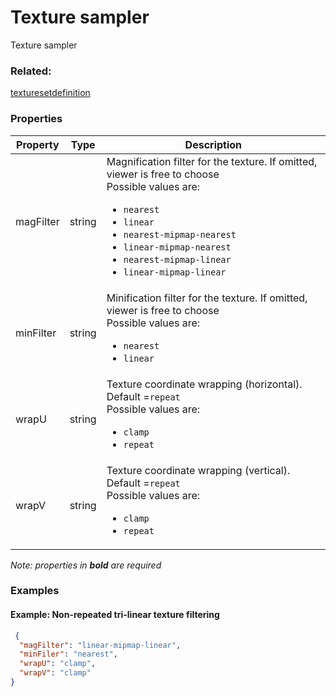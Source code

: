 # Texture sampler

Texture sampler

### Related:

[texturesetdefinition](texturesetdefinition.md)
### Properties

| Property | Type | Description |
| --- | --- | --- |
| magFilter | string | Magnification filter for the texture. If omitted, viewer is free to choose<div>Possible values are:<ul><li>`nearest`</li><li>`linear`</li><li>`nearest-mipmap-nearest`</li><li>`linear-mipmap-nearest`</li><li>`nearest-mipmap-linear`</li><li>`linear-mipmap-linear`</li></ul></div> |
| minFilter | string | Minification filter for the texture. If omitted, viewer is free to choose<div>Possible values are:<ul><li>`nearest`</li><li>`linear`</li></ul></div> |
| wrapU | string | Texture coordinate wrapping (horizontal). Default =`repeat`<div>Possible values are:<ul><li>`clamp`</li><li>`repeat`</li></ul></div> |
| wrapV | string | Texture coordinate wrapping (vertical). Default =`repeat`<div>Possible values are:<ul><li>`clamp`</li><li>`repeat`</li></ul></div> |

*Note: properties in **bold** are required*

### Examples 

#### Example: Non-repeated tri-linear texture filtering 

```json
 {
  "magFilter": "linear-mipmap-linear",
  "minFiler": "nearest",
  "wrapU": "clamp",
  "wrapV": "clamp"
} 
```

